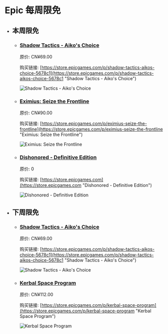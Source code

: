 # Epic 每周限免

- ## 本周限免


  - ### [Shadow Tactics - Aiko's Choice](https://store.epicgames.com/p/shadow-tactics-aikos-choice-5678c1 "Shadow Tactics - Aiko's Choice")

    原价: CN¥69.00

    购买链接: [https://store.epicgames.com/p/shadow-tactics-aikos-choice-5678c1](https://store.epicgames.com/p/shadow-tactics-aikos-choice-5678c1 "Shadow Tactics - Aiko's Choice")

    ![Shadow Tactics - Aiko's Choice](https://cdn1.epicgames.com/spt-assets/24f4bf69387246819ea43509effb6ba4/shadow-tactics--aikos-choice-offer-phujx.jpg)


  - ### [Eximius: Seize the Frontline](https://store.epicgames.com/p/eximius-seize-the-frontline "Eximius: Seize the Frontline")

    原价: CN¥90.00

    购买链接: [https://store.epicgames.com/p/eximius-seize-the-frontline](https://store.epicgames.com/p/eximius-seize-the-frontline "Eximius: Seize the Frontline")

    ![Eximius: Seize the Frontline](https://cdn1.epicgames.com/offer/1c943de0163f4f0982f34dc0fc37dce9/EGS_EximiusSeizetheFrontline_AmmoboxStudios_S11_2560x1440-afd78f58327ae2bf5ae3e6f38ea0b6b3)


  - ### [Dishonored - Definitive Edition](https://store.epicgames.com "Dishonored - Definitive Edition")

    原价: 0

    购买链接: [https://store.epicgames.com](https://store.epicgames.com "Dishonored - Definitive Edition")

    ![Dishonored - Definitive Edition](https://cdn1.epicgames.com/offer/d5241c76f178492ea1540fce45616757/15days-day15-Unwrapped-desktop-carousel-image1_1920x1080-1992edb42bb8554ddeb14d430ba3f858)


- ## 下周限免


  - ### [Shadow Tactics - Aiko's Choice](https://store.epicgames.com/p/shadow-tactics-aikos-choice-5678c1 "Shadow Tactics - Aiko's Choice")

    原价: CN¥69.00

    购买链接: [https://store.epicgames.com/p/shadow-tactics-aikos-choice-5678c1](https://store.epicgames.com/p/shadow-tactics-aikos-choice-5678c1 "Shadow Tactics - Aiko's Choice")

    ![Shadow Tactics - Aiko's Choice](https://cdn1.epicgames.com/spt-assets/24f4bf69387246819ea43509effb6ba4/shadow-tactics--aikos-choice-offer-phujx.jpg)


  - ### [Kerbal Space Program](https://store.epicgames.com/p/kerbal-space-program "Kerbal Space Program")

    原价: CN¥112.00

    购买链接: [https://store.epicgames.com/p/kerbal-space-program](https://store.epicgames.com/p/kerbal-space-program "Kerbal Space Program")

    ![Kerbal Space Program](https://cdn1.epicgames.com/offer/ca0530b485754032be50cb6f27be0c2c/EGS_KerbalSpaceProgram_Squad_S1_2560x1440-380681e19358cb3d1e1162ce755e5e01)

